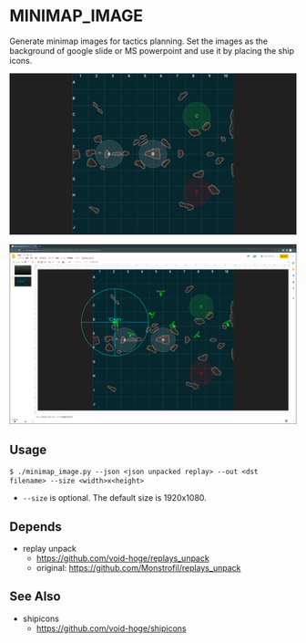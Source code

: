 # MINIMAP_IMAGE

Generate minimap images for tactics planning. Set the images as the background of google slide or MS powerpoint and use it by placing the ship icons.

![generated image](pics/greece4caps.png)

![example of using on google slide](pics/slide.png)

## Usage
```
$ ./minimap_image.py --json <json unpacked replay> --out <dst filename> --size <width>x<height>
```
- `--size` is optional. The default size is 1920x1080.


## Depends
- replay unpack
  - https://github.com/void-hoge/replays_unpack
  - original: https://github.com/Monstrofil/replays_unpack

## See Also
- shipicons
  - https://github.com/void-hoge/shipicons 

